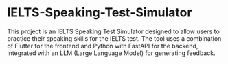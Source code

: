 # IELTS-Speaking-Test-Simulator
This project is an IELTS Speaking Test Simulator designed to allow users to practice their   speaking skills for the IELTS test. The tool uses a combination of Flutter for the frontend and  Python with FastAPI for the backend, integrated with an LLM (Large Language Model) for  generating feedback.
